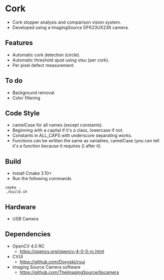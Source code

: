 # Cork
 - Cork stopper analysis and comparison vision system.
 - Developed using a ImagingSource DFK23UX236 camera.

## Features
 - Automatic cork detection (circle).
 - Automatic threshold ajust using otsu (per cork).
 - Per pixel defect measurement.
 
## To do
 - Background removal
 - Color filtering

## Code Style
 - camelCase for all names (except constants).
 - Beginning with a capital if it's a class, lowercase if not.
 - Constants in ALL_CAPS with underscore separating works.
 - Functions can be written the same as variables, camelCase (you can tell it's a function because it requires () after it).

## Build
 - Install Cmake 3.10+
 - Run the following commands

```
cmake .
./build.sh
```

## Hardware
 - USB Camera

## Dependencies
 - OpenCV 4.0 RC
   - https://opencv.org/opencv-4-0-0-rc.html
 - CVUI
   - https://github.com/Dovyski/cvui
 - Imaging Source Camera software
   - https://github.com/TheImagingSource/tiscamera